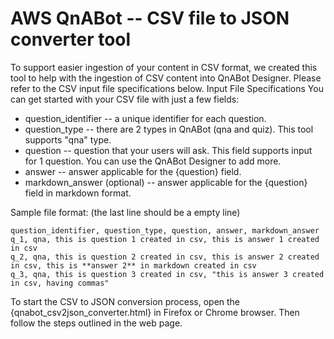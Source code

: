 AWS QnABot -- CSV file to JSON converter tool
===============================================

To support easier ingestion of your content in CSV format, we created this tool to help with the ingestion of CSV content into QnABot Designer. Please refer to the CSV input file specifications below.
Input File Specifications
You can get started with your CSV file with just a few fields:

- question_identifier -- a unique identifier for each question.
- question_type -- there are 2 types in QnABot (qna and quiz). This tool supports "qna" type.
- question -- question that your users will ask. This field supports input for 1 question. You can use the QnABot Designer to add more.
- answer -- answer applicable for the {question} field.
- markdown_answer (optional) -- answer applicable for the {question} field in markdown format.

Sample file format: (the last line should be a empty line)
```
question_identifier, question_type, question, answer, markdown_answer
q_1, qna, this is question 1 created in csv, this is answer 1 created in csv
q_2, qna, this is question 2 created in csv, this is answer 2 created in csv, this is **answer 2** in markdown created in csv
q_3, qna, this is question 3 created in csv, "this is answer 3 created in csv, having commas"
```


To start the CSV to JSON conversion process, open the {qnabot_csv2json_converter.html} in Firefox or Chrome browser.
Then follow the steps outlined in the web page. 

